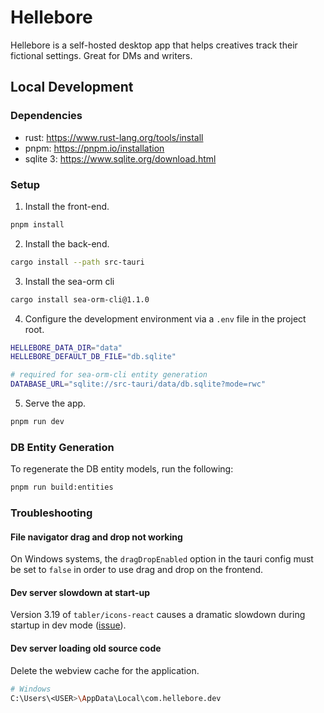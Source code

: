 # Hellebore

Hellebore is a self-hosted desktop app that helps creatives track their fictional settings. Great for DMs and writers.

## Local Development

### Dependencies

-   rust: https://www.rust-lang.org/tools/install
-   pnpm: https://pnpm.io/installation
-   sqlite 3: https://www.sqlite.org/download.html

### Setup

1. Install the front-end.

```sh
pnpm install
```

2. Install the back-end.

```sh
cargo install --path src-tauri
```

3. Install the sea-orm cli

```sh
cargo install sea-orm-cli@1.1.0
```

4. Configure the development environment via a `.env` file in the project root.

```sh
HELLEBORE_DATA_DIR="data"
HELLEBORE_DEFAULT_DB_FILE="db.sqlite"

# required for sea-orm-cli entity generation
DATABASE_URL="sqlite://src-tauri/data/db.sqlite?mode=rwc"
```

5. Serve the app.

```sh
pnpm run dev
```

### DB Entity Generation

To regenerate the DB entity models, run the following:

```sh
pnpm run build:entities
```

### Troubleshooting

#### File navigator drag and drop not working

On Windows systems, the `dragDropEnabled` option in the tauri config must be set to `false` in order to use drag and drop on the frontend.

#### Dev server slowdown at start-up

Version 3.19 of `tabler/icons-react` causes a dramatic slowdown during startup in dev mode ([issue](https://github.com/tabler/tabler-icons/issues/1233)).

#### Dev server loading old source code

Delete the webview cache for the application.

```sh
# Windows
C:\Users\<USER>\AppData\Local\com.hellebore.dev
```
